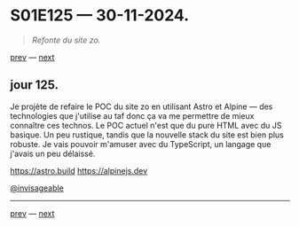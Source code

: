 # S01E125 — 30-11-2024.

> *Refonte du site zo.*

[prev](S01E124-29-11-2024.md) — [next](S01E01-29-07-2024.md)     

## jour 125.

Je projète de refaire le POC du site zo en utilisant Astro et Alpine — des technologies que j'utilise au taf donc ça va me permettre de mieux connaître ces technos. Le POC actuel n'est que du pure HTML avec du JS basique. Un peu rustique, tandis que la nouvelle stack du site est bien plus robuste. Je vais pouvoir m'amuser avec du TypeScript, un langage que j'avais un peu délaissé.

https://astro.build
https://alpinejs.dev

[@invisageable](https://twitter.com/invisageable)   

---

[prev](S01E124-29-11-2024.md) — [next](S01E01-29-07-2024.md)   
